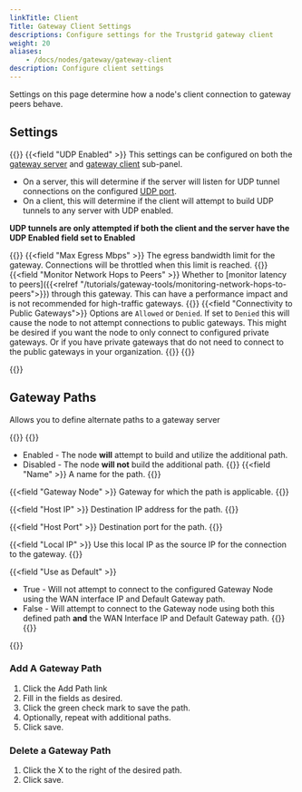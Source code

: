 ```yaml
---
linkTitle: Client
Title: Gateway Client Settings
descriptions: Configure settings for the Trustgrid gateway client
weight: 20
aliases: 
    - /docs/nodes/gateway/gateway-client
description: Configure client settings 
---
```


Settings on this page determine how a node's client connection to gateway peers behave.

## Settings

{{<fields>}}
{{<field "UDP Enabled" >}}
This settings can be configured on both the [gateway server](../gateway-server) and [gateway client](../gateway-client) sub-panel.

- On a server, this will determine if the server will listen for UDP tunnel connections on the configured [UDP port](#udp-port).
- On a client, this will determine if the client will attempt to build UDP tunnels to any server with UDP enabled.

**UDP tunnels are only attempted if both the client and the server have the UDP Enabled field set to Enabled**

{{</field >}}
{{<field "Max Egress Mbps" >}}
The egress bandwidth limit for the gateway. Connections will be throttled when this limit is reached.
{{</field >}}
{{<field "Monitor Network Hops to Peers" >}}
Whether to [monitor latency to peers]({{<relref "/tutorials/gateway-tools/monitoring-network-hops-to-peers">}}) through this gateway. This can have a performance impact and is not recommended for high-traffic gateways.
{{</field >}}
{{<field "Connectivity to Public Gateways">}}
Options are `Allowed` or `Denied`. If set to `Denied` this will cause the node to not attempt connections to public gateways. This might be desired if you want the node to only connect to configured private gateways. Or if you have private gateways that do not need to connect to the public gateways in your organization.
{{</field>}}
{{</fields>}}

{{<tgimg src="gateway-client-settings.png" width="85%" caption="Gateway Client settings" alt="screenshot of gateway client settings">}}

## Gateway Paths

Allows you to define alternate paths to a gateway server

{{<fields>}}
{{<field Status>}}
- Enabled - The node **will** attempt to build and utilize the additional path.
- Disabled - The node **will not** build the additional path.
{{</field>}}
{{<field "Name" >}}
A name for the path.
{{</field >}}

{{<field "Gateway Node" >}}
Gateway for which the path is applicable.
{{</field >}}

{{<field "Host IP" >}}
Destination IP address for the path.
{{</field >}}

{{<field "Host Port" >}}
Destination port for the path.
{{</field >}}

{{<field "Local IP" >}}
Use this local IP as the source IP for the connection to the gateway.
{{</field >}}

{{<field "Use as Default" >}}

- True - Will not attempt to connect to the configured Gateway Node using the WAN interface IP and Default Gateway path.
- False - Will attempt to connect to the Gateway node using both this defined path **and** the WAN Interface IP and Default Gateway path.
  {{</field >}}
  {{</fields>}}

{{<tgimg src="gateway-paths.png" width="85%" caption="Example Gateway Path" alt="Screenshot of the gateway paths table">}}

### Add A Gateway Path

1. Click the Add Path link
1. Fill in the fields as desired.
1. Click the green check mark to save the path.
1. Optionally, repeat with additional paths.
1. Click save.

### Delete a Gateway Path

1. Click the X to the right of the desired path.
1. Click save.
